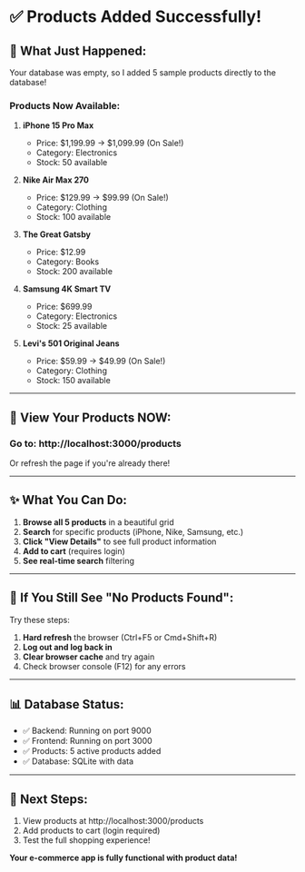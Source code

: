 # ✅ Products Added Successfully!

## 🎉 What Just Happened:

Your database was empty, so I added 5 sample products directly to the database!

### Products Now Available:

1. **iPhone 15 Pro Max**
   - Price: $1,199.99 → $1,099.99 (On Sale!)
   - Category: Electronics
   - Stock: 50 available

2. **Nike Air Max 270**
   - Price: $129.99 → $99.99 (On Sale!)
   - Category: Clothing
   - Stock: 100 available

3. **The Great Gatsby**
   - Price: $12.99
   - Category: Books
   - Stock: 200 available

4. **Samsung 4K Smart TV**
   - Price: $699.99
   - Category: Electronics
   - Stock: 25 available

5. **Levi's 501 Original Jeans**
   - Price: $59.99 → $49.99 (On Sale!)
   - Category: Clothing
   - Stock: 150 available

---

## 🚀 View Your Products NOW:

### Go to: http://localhost:3000/products

Or refresh the page if you're already there!

---

## ✨ What You Can Do:

1. **Browse all 5 products** in a beautiful grid
2. **Search** for specific products (iPhone, Nike, Samsung, etc.)
3. **Click "View Details"** to see full product information
4. **Add to cart** (requires login)
5. **See real-time search** filtering

---

## 🔄 If You Still See "No Products Found":

Try these steps:
1. **Hard refresh** the browser (Ctrl+F5 or Cmd+Shift+R)
2. **Log out and log back in**
3. **Clear browser cache** and try again
4. Check browser console (F12) for any errors

---

## 📊 Database Status:

- ✅ Backend: Running on port 9000
- ✅ Frontend: Running on port 3000
- ✅ Products: 5 active products added
- ✅ Database: SQLite with data

---

## 🎯 Next Steps:

1. View products at http://localhost:3000/products
2. Add products to cart (login required)
3. Test the full shopping experience!

**Your e-commerce app is fully functional with product data!**


